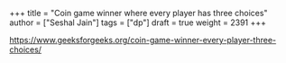 +++
title = "Coin game winner where every player has three choices"
author = ["Seshal Jain"]
tags = ["dp"]
draft = true
weight = 2391
+++

<https://www.geeksforgeeks.org/coin-game-winner-every-player-three-choices/>
